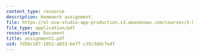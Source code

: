 ```yaml
---
content_type: resource
description: Homework assignment.
file: https://ol-ocw-studio-app-production.s3.amazonaws.com/courses/3-093-information-exploration-becoming-a-savvy-scholar-fall-2006/7d56c1871052ab53be7fc35c3ddc7e4f_assignment2.pdf
file_type: application/pdf
resourcetype: Document
title: assignment2.pdf
uid: 7d56c187-1052-ab53-be7f-c35c3ddc7e4f
---
```

